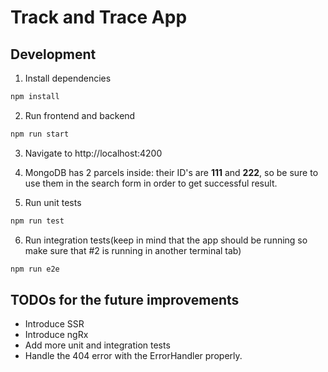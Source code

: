 # Track and Trace App

## Development

1. Install dependencies

```bash
npm install
```

2. Run frontend and backend 

```bash
npm run start
```

3. Navigate to http://localhost:4200

4. MongoDB has 2 parcels inside: their ID's are **111** and **222**, so be sure to use them in the search form in order to get successful result.

5. Run unit tests

```bash
npm run test
```

6. Run integration tests(keep in mind that the app should be running so make sure that #2 is running in another terminal tab)

```bash
npm run e2e
```

## TODOs for the future improvements

- Introduce SSR
- Introduce ngRx
- Add more unit and integration tests
- Handle the 404 error with the ErrorHandler properly.
